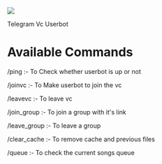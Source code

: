 <img src= "https://telegra.ph/file/2d50ee965489da49bff81.jpg" >

Telegram Vc Userbot 

# Available Commands

/ping :- To Check whether userbot is up or not

/joinvc :- To Make userbot to join the vc

/leavevc :- To leave vc

/join_group :- To join a group with it's link

/leave_group :- To leave a group 

/clear_cache :- To remove cache and previous files

/queue :- To check the current songs queue

